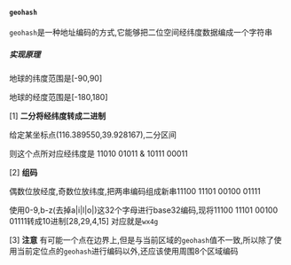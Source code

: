 #### `geohash`

`geohash`是一种地址编码的方式,它能够把二位空间经纬度数据编成一个字符串




##### 实现原理

地球的纬度范围是[-90,90]

地球的经度范围是[-180,180]

[1] **二分将经纬度转成二进制**

给定某坐标点(116.389550,39.928167),二分区间

则这个点所对应经纬度是  11010 01011 & 10111 00011 


[2] **组码**

偶数位放经度,奇数位放纬度,把两串编码组成新串11100 11101 00100 01111


使用0-9,b-z(去掉a|i|l|o|)这32个字母进行base32编码,现将11100 11101 00100 01111转成10进制[28,29,4,15]
对应就是`wx4g`



[3] **注意**
有可能一个点在边界上,但是与当前区域的`geohash`值不一致,所以除了使用当前定位点的`geohash`进行编码以外,还应该使用周围8个区域编码

